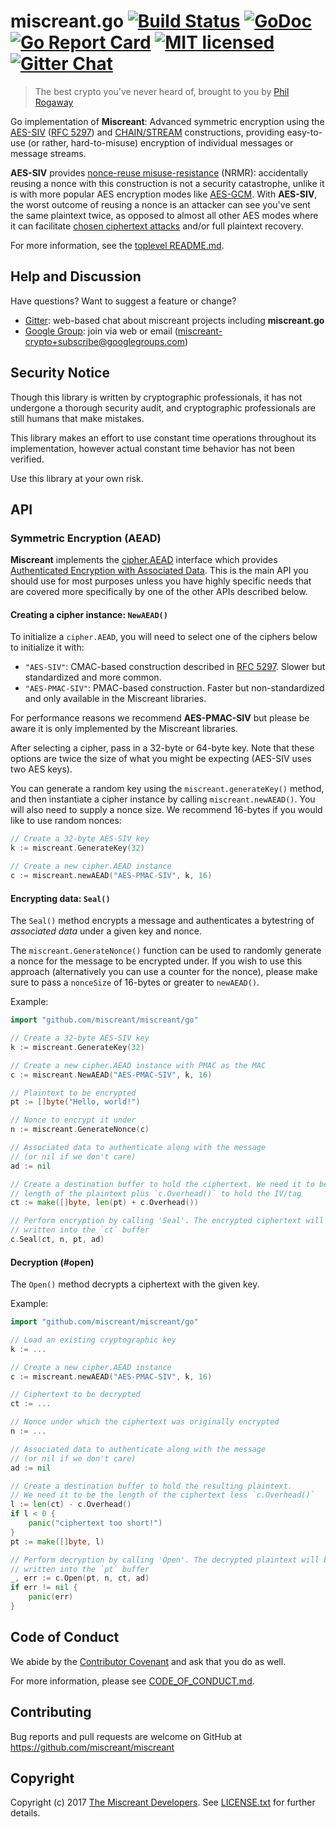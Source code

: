 # miscreant.go [![Build Status][build-shield]][build-link] [![GoDoc][godoc-shield]][godoc-link] [![Go Report Card][goreport-shield]][goreport-link] [![MIT licensed][license-shield]][license-link] [![Gitter Chat][gitter-image]][gitter-link]

[build-shield]: https://secure.travis-ci.org/miscreant/miscreant.svg?branch=master
[build-link]: http://travis-ci.org/miscreant/miscreant
[godoc-shield]: https://godoc.org/github.com/miscreant/miscreant/go?status.svg
[godoc-link]: https://godoc.org/github.com/miscreant/miscreant/go
[goreport-shield]: https://goreportcard.com/badge/github.com/miscreant/miscreant
[goreport-link]: https://goreportcard.com/report/github.com/miscreant/miscreant
[license-shield]: https://img.shields.io/badge/license-MIT-blue.svg
[license-link]: https://github.com/miscreant/miscreant/blob/master/LICENSE.txt
[gitter-image]: https://badges.gitter.im/badge.svg
[gitter-link]: https://gitter.im/miscreant/Lobby

> The best crypto you've never heard of, brought to you by [Phil Rogaway]

Go implementation of **Miscreant**: Advanced symmetric encryption using the
[AES-SIV] ([RFC 5297]) and [CHAIN/STREAM] constructions, providing easy-to-use
(or rather, hard-to-misuse) encryption of individual messages or message
streams.

**AES-SIV** provides [nonce-reuse misuse-resistance] (NRMR): accidentally
reusing a nonce with this construction is not a security catastrophe,
unlike it is with more popular AES encryption modes like [AES-GCM].
With **AES-SIV**, the worst outcome of reusing a nonce is an attacker
can see you've sent the same plaintext twice, as opposed to almost all other
AES modes where it can facilitate [chosen ciphertext attacks] and/or
full plaintext recovery.

For more information, see the [toplevel README.md].

[Phil Rogaway]: https://en.wikipedia.org/wiki/Phillip_Rogaway
[AES-SIV]: https://www.iacr.org/archive/eurocrypt2006/40040377/40040377.pdf
[RFC 5297]: https://tools.ietf.org/html/rfc5297
[CHAIN/STREAM]: http://web.cs.ucdavis.edu/~rogaway/papers/oae.pdf
[nonce-reuse misuse-resistance]: https://www.lvh.io/posts/nonce-misuse-resistance-101.html
[AES-GCM]: https://en.wikipedia.org/wiki/Galois/Counter_Mode
[chosen ciphertext attacks]: https://en.wikipedia.org/wiki/Chosen-ciphertext_attack
[toplevel README.md]: https://github.com/miscreant/miscreant/blob/master/README.md

## Help and Discussion

Have questions? Want to suggest a feature or change?

* [Gitter]: web-based chat about miscreant projects including **miscreant.go**
* [Google Group]: join via web or email ([miscreant-crypto+subscribe@googlegroups.com])

[Gitter]: https://gitter.im/miscreant/Lobby
[Google Group]: https://groups.google.com/forum/#!forum/miscreant-crypto
[miscreant-crypto+subscribe@googlegroups.com]: mailto:miscreant-crypto+subscribe@googlegroups.com?subject=subscribe

## Security Notice

Though this library is written by cryptographic professionals, it has not
undergone a thorough security audit, and cryptographic professionals are still
humans that make mistakes.

This library makes an effort to use constant time operations throughout its
implementation, however actual constant time behavior has not been verified.

Use this library at your own risk.

## API

### Symmetric Encryption (AEAD)

**Miscreant** implements the [cipher.AEAD] interface which provides
[Authenticated Encryption with Associated Data]. This is the main API you
should use for most purposes unless you have highly specific needs that are
covered more specifically by one of the other APIs described below.

#### Creating a cipher instance: `NewAEAD()`

To initialize a `cipher.AEAD`, you will need to select one of the ciphers
below to initialize it with:

* `"AES-SIV"`: CMAC-based construction described in [RFC 5297]. Slower but
  standardized and more common.
* `"AES-PMAC-SIV"`: PMAC-based construction. Faster but non-standardized and
  only available in the Miscreant libraries.

For performance reasons we recommend **AES-PMAC-SIV** but please be aware it
is only implemented by the Miscreant libraries.

After selecting a cipher, pass in a 32-byte or 64-byte key. Note that these
options are twice the size of what you might be expecting (AES-SIV uses two
AES keys).

You can generate a random key using the `miscreant.generateKey()` method, and
then instantiate a cipher instance by calling `miscreant.newAEAD()`. You will
also need to supply a nonce size. We recommend 16-bytes if you would like to
use random nonces:

```go
// Create a 32-byte AES-SIV key
k := miscreant.GenerateKey(32)

// Create a new cipher.AEAD instance
c := miscreant.newAEAD("AES-PMAC-SIV", k, 16)
```

[cipher.AEAD]: https://golang.org/pkg/crypto/cipher/#AEAD
[Authenticated Encryption with Associated Data]: https://en.wikipedia.org/wiki/Authenticated_encryption

#### Encrypting data: `Seal()`

The `Seal()` method encrypts a message and authenticates a bytestring of
*associated data* under a given key and nonce.

The `miscreant.GenerateNonce()` function can be used to randomly generate a
nonce for the message to be encrypted under. If you wish to use this approach
(alternatively you can use a counter for the nonce), please make sure to pass
a `nonceSize` of 16-bytes or greater to `newAEAD()`.

Example:

```go
import "github.com/miscreant/miscreant/go"

// Create a 32-byte AES-SIV key
k := miscreant.GenerateKey(32)

// Create a new cipher.AEAD instance with PMAC as the MAC
c := miscreant.NewAEAD("AES-PMAC-SIV", k, 16)

// Plaintext to be encrypted
pt := []byte("Hello, world!")

// Nonce to encrypt it under
n := miscreant.GenerateNonce(c)

// Associated data to authenticate along with the message
// (or nil if we don't care)
ad := nil

// Create a destination buffer to hold the ciphertext. We need it to be the
// length of the plaintext plus `c.Overhead()` to hold the IV/tag
ct := make([]byte, len(pt) + c.Overhead())

// Perform encryption by calling 'Seal'. The encrypted ciphertext will be
// written into the `ct` buffer
c.Seal(ct, n, pt, ad)
```

#### Decryption (#open)

The `Open()` method decrypts a ciphertext with the given key.

Example:

```go
import "github.com/miscreant/miscreant/go"

// Load an existing cryptographic key
k := ...

// Create a new cipher.AEAD instance
c := miscreant.newAEAD("AES-PMAC-SIV", k, 16)

// Ciphertext to be decrypted
ct := ...

// Nonce under which the ciphertext was originally encrypted
n := ...

// Associated data to authenticate along with the message
// (or nil if we don't care)
ad := nil

// Create a destination buffer to hold the resulting plaintext.
// We need it to be the length of the ciphertext less `c.Overhead()`
l := len(ct) - c.Overhead()
if l < 0 {
    panic("ciphertext too short!")
}
pt := make([]byte, l)

// Perform decryption by calling 'Open'. The decrypted plaintext will be
// written into the `pt` buffer
_, err := c.Open(pt, n, ct, ad)
if err != nil {
    panic(err)
}
```

## Code of Conduct

We abide by the [Contributor Covenant][cc] and ask that you do as well.

For more information, please see [CODE_OF_CONDUCT.md].

[cc]: https://contributor-covenant.org
[CODE_OF_CONDUCT.md]: https://github.com/miscreant/miscreant/blob/master/CODE_OF_CONDUCT.md

## Contributing

Bug reports and pull requests are welcome on GitHub at https://github.com/miscreant/miscreant

## Copyright

Copyright (c) 2017 [The Miscreant Developers][AUTHORS].
See [LICENSE.txt] for further details.

[AUTHORS]: https://github.com/miscreant/miscreant/blob/master/AUTHORS.md
[LICENSE.txt]: https://github.com/miscreant/miscreant/blob/master/LICENSE.txt
